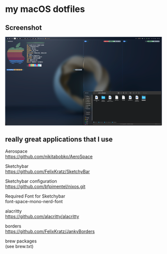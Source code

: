 # my macOS dotfiles

## Screenshot
<p align="center">
  <img src="rice.png" />
</p>

## really great applications that I use

Aerospace  
https://github.com/nikitabobko/AeroSpace

Sketchybar  
https://github.com/FelixKratz/SketchyBar

Sketchybar configuration  
https://github.com/bfpimentel/nixos.git

Required Font for Sketchybar  
font-space-mono-nerd-font

alacritty   
https://github.com/alacritty/alacritty

borders  
https://github.com/FelixKratz/JankyBorders

brew packages  
(see brew.txt)

